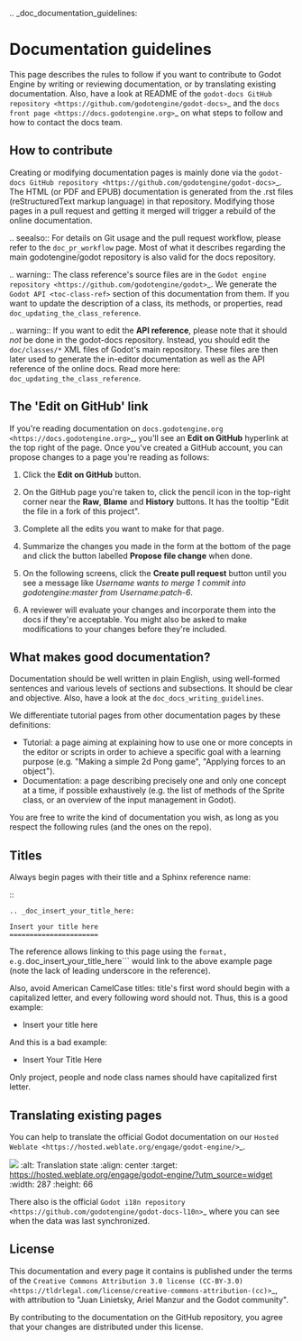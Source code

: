 .. _doc_documentation_guidelines:

Documentation guidelines
========================

This page describes the rules to follow if you want to contribute to Godot
Engine by writing or reviewing documentation, or by translating existing
documentation. Also, have a look at README of the
`godot-docs GitHub repository <https://github.com/godotengine/godot-docs>`_
and the `docs front page <https://docs.godotengine.org>`_
on what steps to follow and how to contact the docs team.

How to contribute
-----------------

Creating or modifying documentation pages is mainly done via the
`godot-docs GitHub repository <https://github.com/godotengine/godot-docs>`_.
The HTML (or PDF and EPUB) documentation is generated from the .rst files
(reStructuredText markup language) in that repository. Modifying those pages
in a pull request and getting it merged will trigger a rebuild of the online
documentation.

.. seealso:: For details on Git usage and the pull request workflow, please
             refer to the `doc_pr_workflow` page. Most of what it
             describes regarding the main godotengine/godot repository is
             also valid for the docs repository.

.. warning:: The class reference's source files are in the `Godot engine repository
             <https://github.com/godotengine/godot>`_. We generate the `Godot API
             <toc-class-ref>` section of this documentation from them. If you want to update the
             description of a class, its methods, or properties, read
             `doc_updating_the_class_reference`.

.. warning:: If you want to edit the **API reference**, please note that it
             should *not* be done in the godot-docs repository. Instead, you
             should edit the `doc/classes/*` XML files of Godot's
             main repository. These files are then later used to generate the
             in-editor documentation as well as the API reference of the
             online docs. Read more here: `doc_updating_the_class_reference`.

The 'Edit on GitHub' link
-------------------------

If you're reading documentation on `docs.godotengine.org <https://docs.godotengine.org>`_,
you'll see an **Edit on GitHub** hyperlink at the top right of the page.
Once you've created a GitHub account, you can propose changes to a page you're
reading as follows:

1. Click the **Edit on GitHub** button.

2. On the GitHub page you're taken to, click the pencil icon in the top-right
   corner near the **Raw**, **Blame** and **History** buttons. It has the tooltip
   "Edit the file in a fork of this project".

3. Complete all the edits you want to make for that page.

4. Summarize the changes you made in the form at the bottom of the page and
   click the button labelled **Propose file change** when done.

5. On the following screens, click the **Create pull request** button until you
   see a message like *Username wants to merge 1 commit into
   godotengine:master from Username:patch-6*.

6. A reviewer will evaluate your changes and incorporate them into the docs if
   they're acceptable. You might also be asked to make
   modifications to your changes before they're included.

What makes good documentation?
------------------------------

Documentation should be well written in plain English, using well-formed
sentences and various levels of sections and subsections. It should be clear
and objective. Also, have a look at the `doc_docs_writing_guidelines`.

We differentiate tutorial pages from other documentation pages by these
definitions:

-  Tutorial: a page aiming at explaining how to use one or more concepts in
   the editor or scripts in order to achieve a specific goal with a learning
   purpose (e.g. "Making a simple 2d Pong game", "Applying forces to an
   object").
-  Documentation: a page describing precisely one and only one concept at a
   time, if possible exhaustively (e.g. the list of methods of the
   Sprite class, or an overview of the input management in Godot).

You are free to write the kind of documentation you wish, as long as you
respect the following rules (and the ones on the repo).

Titles
------

Always begin pages with their title and a Sphinx reference name:

::

    .. _doc_insert_your_title_here:

    Insert your title here
    ======================

The reference allows linking to this page using the ``` format, e.g.
```doc_insert_your_title_here``` would link to the above example page
(note the lack of leading underscore in the reference).

Also, avoid American CamelCase titles: title's first word should begin
with a capitalized letter, and every following word should not. Thus,
this is a good example:

-  Insert your title here

And this is a bad example:

-  Insert Your Title Here

Only project, people and node class names should have capitalized first
letter.

Translating existing pages
--------------------------

You can help to translate the official Godot documentation on our `Hosted Weblate <https://hosted.weblate.org/engage/godot-engine/>`_.

![](https://hosted.weblate.org/widgets/godot-engine/-/godot-docs/287x66-white.png)
    :alt: Translation state
    :align: center
    :target: https://hosted.weblate.org/engage/godot-engine/?utm_source=widget
    :width: 287
    :height: 66

There also is the official
`Godot i18n repository <https://github.com/godotengine/godot-docs-l10n>`_
where you can see when the data was last synchronized.

License
-------

This documentation and every page it contains is published under the terms of
the `Creative Commons Attribution 3.0 license (CC-BY-3.0) <https://tldrlegal.com/license/creative-commons-attribution-(cc)>`_, with attribution to "Juan Linietsky, Ariel Manzur and the Godot community".

By contributing to the documentation on the GitHub repository, you agree that
your changes are distributed under this license.
